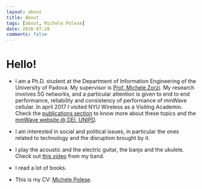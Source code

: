 ```yaml
---
layout: about
title: About
tags: [about, Michele Polese]
date: 2016-07-28
comments: false
---
```


# Hello!
* I am a Ph.D. student at the Department of Information Engineering of the University of Padova. My supervisor is <a href="https://scholar.google.it/citations?hl=en&user=Z7d93ZYAAAAJ&view_op=list_works" target="_blank">Prof. Michele Zorzi</a>. My research involves 5G networks, and a particular attention is given to end to end performance, reliability and consistency of performance of mmWave cellular. In april 2017 I visited NYU Wireless as a Visiting Academin. Check the <a href="/publications">publications section</a> to know more about these topics and the <a href="http://mmwave.dei.unipd.it" target="_blank">mmWave website @ DEI, UNIPD</a>.

* I am interested in social and political issues, in particular the ones related to technology and the disruption brought by it. 

* I play the acoustic and the electric guitar, the banjo and the ukulele. Check out <a href="https://www.youtube.com/watch?v=y0ej1ZjzlDs" target="_blank">this video</a> from my band.

* I read a lot of books.

* This is my CV: <a href="/assets/pdf/cv_michele_polese.pdf">Michele Polese</a>.

